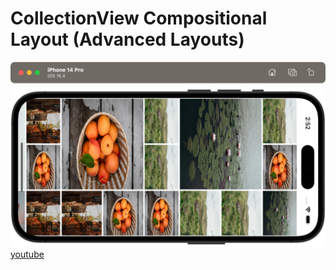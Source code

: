 #  CollectionView Compositional Layout (Advanced Layouts)

![](img/1.png)
[youtube](https://youtu.be/vAhas_my5mo?si=Oi79OLoV44INSSvM)

